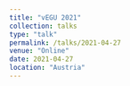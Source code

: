 ```yaml
---
title: "vEGU 2021"
collection: talks
type: "talk"
permalink: /talks/2021-04-27
venue: "Online"
date: 2021-04-27
location: "Austria"
---
```

